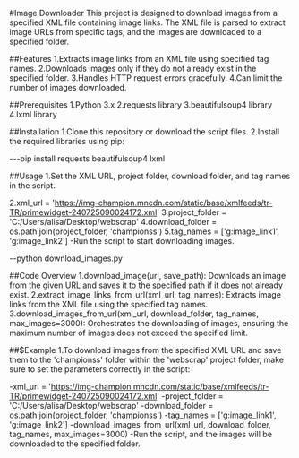#Image Downloader
This project is designed to download images from a specified XML file containing image links. The XML file is parsed to extract image URLs from specific tags, and the images are downloaded to a specified folder.

##Features
1.Extracts image links from an XML file using specified tag names.
2.Downloads images only if they do not already exist in the specified folder.
3.Handles HTTP request errors gracefully.
4.Can limit the number of images downloaded.

##Prerequisites
1.Python 3.x
2.requests library
3.beautifulsoup4 library
4.lxml library

##Installation
1.Clone this repository or download the script files.
2.Install the required libraries using pip:

---pip install requests beautifulsoup4 lxml

##Usage
1.Set the XML URL, project folder, download folder, and tag names in the script.

2.xml_url = 'https://img-champion.mncdn.com/static/base/xmlfeeds/tr-TR/primewidget-240725090024172.xml'
3.project_folder = 'C:/Users/alisa/Desktop/webscrap'
4.download_folder = os.path.join(project_folder, 'championss')
5.tag_names = ['g:image_link1', 'g:image_link2']
-Run the script to start downloading images.

--python download_images.py

##Code Overview
1.download_image(url, save_path): Downloads an image from the given URL and saves it to the specified path if it does not already exist.
2.extract_image_links_from_url(xml_url, tag_names): Extracts image links from the XML file using the specified tag names.
3.download_images_from_url(xml_url, download_folder, tag_names, max_images=3000): Orchestrates the downloading of images, ensuring the maximum number of images does not exceed the specified limit.

##$Example
1.To download images from the specified XML URL and save them to the 'championss' folder within the 'webscrap' project folder, make sure to set the parameters correctly in the script:

-xml_url = 'https://img-champion.mncdn.com/static/base/xmlfeeds/tr-TR/primewidget-240725090024172.xml'
-project_folder = 'C:/Users/alisa/Desktop/webscrap'
-download_folder = os.path.join(project_folder, 'championss')
-tag_names = ['g:image_link1', 'g:image_link2']
-download_images_from_url(xml_url, download_folder, tag_names, max_images=3000)
-Run the script, and the images will be downloaded to the specified folder.
